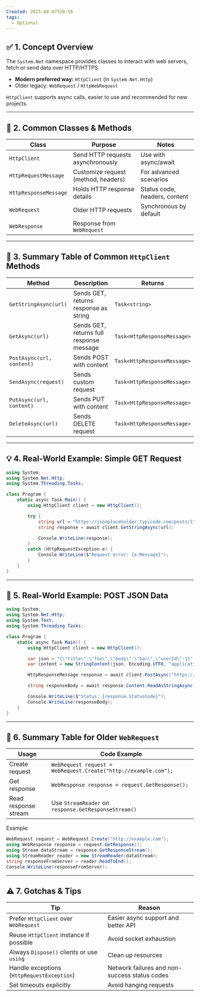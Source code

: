 ```yaml
---
Created: 2025-08-07T20:10
tags:
  - Optional
---
```

## ✅ 1. Concept Overview

The `System.Net` namespace provides classes to interact with web servers, fetch or send data over HTTP/HTTPS.

- **Modern preferred way:** `HttpClient` (in `System.Net.Http`)
- Older legacy: `WebRequest` / `HttpWebRequest`

`HttpClient` supports async calls, easier to use and recommended for new projects.

---

## 🔧 2. Common Classes & Methods

|Class|Purpose|Notes|
|---|---|---|
|`HttpClient`|Send HTTP requests asynchronously|Use with async/await|
|`HttpRequestMessage`|Customize request (method, headers)|For advanced scenarios|
|`HttpResponseMessage`|Holds HTTP response details|Status code, headers, content|
|`WebRequest`|Older HTTP requests|Synchronous by default|
|`WebResponse`|Response from `WebRequest`||

---

## 🧾 3. Summary Table of Common `HttpClient` Methods

|Method|Description|Returns|
|---|---|---|
|`GetStringAsync(url)`|Sends GET, returns response as string|`Task<string>`|
|`GetAsync(url)`|Sends GET, returns full response message|`Task<HttpResponseMessage>`|
|`PostAsync(url, content)`|Sends POST with content|`Task<HttpResponseMessage>`|
|`SendAsync(request)`|Sends custom request|`Task<HttpResponseMessage>`|
|`PutAsync(url, content)`|Sends PUT with content|`Task<HttpResponseMessage>`|
|`DeleteAsync(url)`|Sends DELETE request|`Task<HttpResponseMessage>`|

---

## 💡 4. Real-World Example: Simple GET Request

```C#
using System;
using System.Net.Http;
using System.Threading.Tasks;

class Program {
    static async Task Main() {
        using HttpClient client = new HttpClient();

        try {
            string url = "https://jsonplaceholder.typicode.com/posts/1";
            string response = await client.GetStringAsync(url);

            Console.WriteLine(response);
        }
        catch (HttpRequestException e) {
            Console.WriteLine($"Request error: {e.Message}");
        }
    }
}
```

---

## 🔧 5. Real-World Example: POST JSON Data

```C#
using System;
using System.Net.Http;
using System.Text;
using System.Threading.Tasks;

class Program {
    static async Task Main() {
        using HttpClient client = new HttpClient();

        var json = "{\"title\":\"foo\",\"body\":\"bar\",\"userId\":1}";
        var content = new StringContent(json, Encoding.UTF8, "application/json");

        HttpResponseMessage response = await client.PostAsync("https://jsonplaceholder.typicode.com/posts", content);

        string responseBody = await response.Content.ReadAsStringAsync();

        Console.WriteLine($"Status: {response.StatusCode}");
        Console.WriteLine(responseBody);
    }
}
```

---

## 🧾 6. Summary Table for Older `WebRequest`

|Usage|Code Example|
|---|---|
|Create request|`WebRequest request = WebRequest.Create("http://example.com");`|
|Get response|`WebResponse response = request.GetResponse();`|
|Read response stream|Use `StreamReader` on `response.GetResponseStream()`|

Example:

```C#
WebRequest request = WebRequest.Create("http://example.com");
using WebResponse response = request.GetResponse();
using Stream dataStream = response.GetResponseStream();
using StreamReader reader = new StreamReader(dataStream);
string responseFromServer = reader.ReadToEnd();
Console.WriteLine(responseFromServer);
```

---

## ⚠️ 7. Gotchas & Tips

|Tip|Reason|
|---|---|
|Prefer `HttpClient` over `WebRequest`|Easier async support and better API|
|Reuse `HttpClient` instance if possible|Avoid socket exhaustion|
|Always `Dispose()` clients or use `using`|Clean up resources|
|Handle exceptions (`HttpRequestException`)|Network failures and non-success status codes|
|Set timeouts explicitly|Avoid hanging requests|